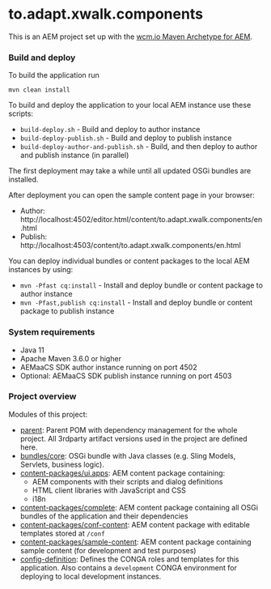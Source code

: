 to.adapt.xwalk.components
=========================

This is an AEM project set up with the [wcm.io Maven Archetype for AEM][wcmio-maven-archetype-aem].


### Build and deploy

To build the application run

```
mvn clean install
```

To build and deploy the application to your local AEM instance use these scripts:

* `build-deploy.sh` - Build and deploy to author instance
* `build-deploy-publish.sh` - Build and deploy to publish instance
* `build-deploy-author-and-publish.sh` - Build, and then deploy to author and publish instance (in parallel)

The first deployment may take a while until all updated OSGi bundles are installed.

After deployment you can open the sample content page in your browser:

* Author: http://localhost:4502/editor.html/content/to.adapt.xwalk.components/en.html
* Publish: http://localhost:4503/content/to.adapt.xwalk.components/en.html

You can deploy individual bundles or content packages to the local AEM instances by using:

* `mvn -Pfast cq:install` - Install and deploy bundle or content package to author instance
* `mvn -Pfast,publish cq:install` - Install and deploy bundle or content package to publish instance

### System requirements

* Java 11
* Apache Maven 3.6.0 or higher
* AEMaaCS SDK author instance running on port 4502
* Optional: AEMaaCS SDK publish instance running on port 4503


### Project overview

Modules of this project:

* [parent](parent/): Parent POM with dependency management for the whole project. All 3rdparty artifact versions used in the project are defined here.
* [bundles/core](bundles/core/): OSGi bundle with Java classes (e.g. Sling Models, Servlets, business logic).
* [content-packages/ui.apps](content-packages/ui.apps/): AEM content package containing:
  * AEM components with their scripts and dialog definitions
  * HTML client libraries with JavaScript and CSS
  * i18n
* [content-packages/complete](content-packages/complete/): AEM content package containing all OSGi bundles of the application and their dependencies
* [content-packages/conf-content](content-packages/conf-content/): AEM content package with editable templates stored at `/conf`
* [content-packages/sample-content](content-packages/sample-content/): AEM content package containing sample content (for development and test purposes)
* [config-definition](config-definition/): Defines the CONGA roles and templates for this application. Also contains a `development` CONGA environment for deploying to local development instances.


[wcmio-maven-archetype-aem]: https://wcm.io/tooling/maven/archetypes/aem/
[wcmio-maven]: https://wcm.io/maven.html
